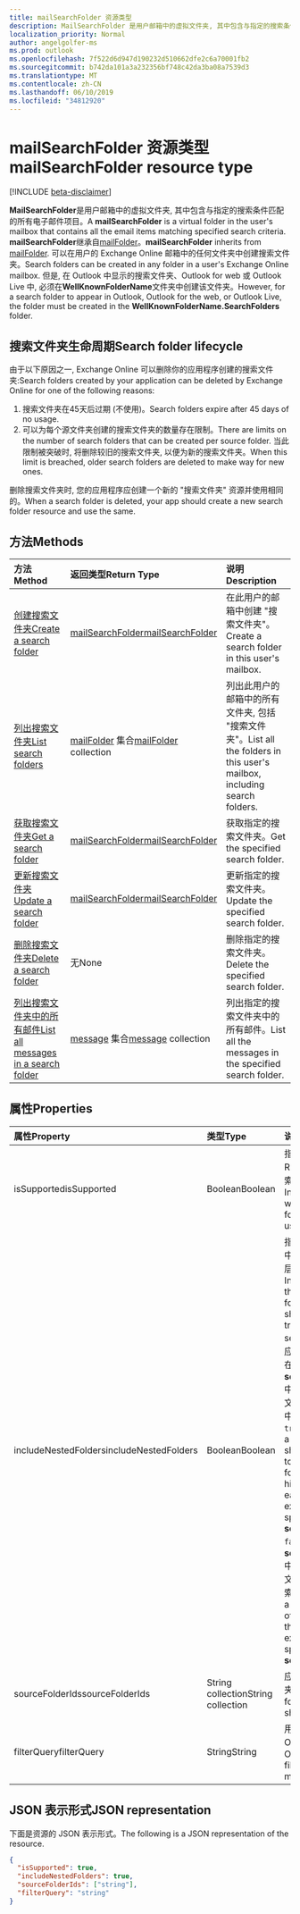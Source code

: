 ```yaml
---
title: mailSearchFolder 资源类型
description: MailSearchFolder 是用户邮箱中的虚拟文件夹, 其中包含与指定的搜索条件匹配的所有电子邮件项目。 mailSearchFolder 继承自 mailFolder。
localization_priority: Normal
author: angelgolfer-ms
ms.prod: outlook
ms.openlocfilehash: 7f522d6d947d190232d510662dfe2c6a70001fb2
ms.sourcegitcommit: b742da101a3a232356bf748c42da3ba08a7539d3
ms.translationtype: MT
ms.contentlocale: zh-CN
ms.lasthandoff: 06/10/2019
ms.locfileid: "34812920"
---
```

# <a name="mailsearchfolder-resource-type"></a><span data-ttu-id="02034-104">mailSearchFolder 资源类型</span><span class="sxs-lookup"><span data-stu-id="02034-104">mailSearchFolder resource type</span></span>

[!INCLUDE [beta-disclaimer](../../includes/beta-disclaimer.md)]

<span data-ttu-id="02034-105">**MailSearchFolder**是用户邮箱中的虚拟文件夹, 其中包含与指定的搜索条件匹配的所有电子邮件项目。</span><span class="sxs-lookup"><span data-stu-id="02034-105">A **mailSearchFolder** is a virtual folder in the user's mailbox that contains all the email items matching specified search criteria.</span></span> <span data-ttu-id="02034-106">**mailSearchFolder**继承自[mailFolder](mailfolder.md)。</span><span class="sxs-lookup"><span data-stu-id="02034-106">**mailSearchFolder** inherits from [mailFolder](mailfolder.md).</span></span> <span data-ttu-id="02034-107">可以在用户的 Exchange Online 邮箱中的任何文件夹中创建搜索文件夹。</span><span class="sxs-lookup"><span data-stu-id="02034-107">Search folders can be created in any folder in a user's Exchange Online mailbox.</span></span> <span data-ttu-id="02034-108">但是, 在 Outlook 中显示的搜索文件夹、Outlook for web 或 Outlook Live 中, 必须在**WellKnownFolderName**文件夹中创建该文件夹。</span><span class="sxs-lookup"><span data-stu-id="02034-108">However, for a search folder to appear in Outlook, Outlook for the web, or Outlook Live, the folder must be created in the **WellKnownFolderName.SearchFolders** folder.</span></span> 

## <a name="search-folder-lifecycle"></a><span data-ttu-id="02034-109">搜索文件夹生命周期</span><span class="sxs-lookup"><span data-stu-id="02034-109">Search folder lifecycle</span></span>

<span data-ttu-id="02034-110">由于以下原因之一, Exchange Online 可以删除你的应用程序创建的搜索文件夹:</span><span class="sxs-lookup"><span data-stu-id="02034-110">Search folders created by your application can be deleted by Exchange Online for one of the following reasons:</span></span>

1.  <span data-ttu-id="02034-111">搜索文件夹在45天后过期 (不使用)。</span><span class="sxs-lookup"><span data-stu-id="02034-111">Search folders expire after 45 days of no usage.</span></span> 
2.  <span data-ttu-id="02034-112">可以为每个源文件夹创建的搜索文件夹的数量存在限制。</span><span class="sxs-lookup"><span data-stu-id="02034-112">There are limits on the number of search folders that can be created per source folder.</span></span> <span data-ttu-id="02034-113">当此限制被突破时, 将删除较旧的搜索文件夹, 以便为新的搜索文件夹。</span><span class="sxs-lookup"><span data-stu-id="02034-113">When this limit is breached, older search folders are deleted to make way for new ones.</span></span> 

<span data-ttu-id="02034-114">删除搜索文件夹时, 您的应用程序应创建一个新的 "搜索文件夹" 资源并使用相同的。</span><span class="sxs-lookup"><span data-stu-id="02034-114">When a search folder is deleted, your app should create a new search folder resource and use the same.</span></span>


## <a name="methods"></a><span data-ttu-id="02034-115">方法</span><span class="sxs-lookup"><span data-stu-id="02034-115">Methods</span></span>

| <span data-ttu-id="02034-116">方法</span><span class="sxs-lookup"><span data-stu-id="02034-116">Method</span></span> | <span data-ttu-id="02034-117">返回类型</span><span class="sxs-lookup"><span data-stu-id="02034-117">Return Type</span></span>  | <span data-ttu-id="02034-118">说明</span><span class="sxs-lookup"><span data-stu-id="02034-118">Description</span></span> |
|:---------------|:--------|:----------|
| [<span data-ttu-id="02034-119">创建搜索文件夹</span><span class="sxs-lookup"><span data-stu-id="02034-119">Create a search folder</span></span>](../api/mailsearchfolder-post.md) | [<span data-ttu-id="02034-120">mailSearchFolder</span><span class="sxs-lookup"><span data-stu-id="02034-120">mailSearchFolder</span></span>](mailsearchfolder.md) | <span data-ttu-id="02034-121">在此用户的邮箱中创建 "搜索文件夹"。</span><span class="sxs-lookup"><span data-stu-id="02034-121">Create a search folder in this user's mailbox.</span></span> |
| [<span data-ttu-id="02034-122">列出搜索文件夹</span><span class="sxs-lookup"><span data-stu-id="02034-122">List search folders</span></span>](../api/mailfolder-list-childfolders.md) | <span data-ttu-id="02034-123">[mailFolder](mailfolder.md) 集合</span><span class="sxs-lookup"><span data-stu-id="02034-123">[mailFolder](mailfolder.md) collection</span></span> | <span data-ttu-id="02034-124">列出此用户的邮箱中的所有文件夹, 包括 "搜索文件夹"。</span><span class="sxs-lookup"><span data-stu-id="02034-124">List all the folders in this user's mailbox, including search folders.</span></span> |
| [<span data-ttu-id="02034-125">获取搜索文件夹</span><span class="sxs-lookup"><span data-stu-id="02034-125">Get a search folder</span></span>](../api/mailfolder-get.md) | [<span data-ttu-id="02034-126">mailSearchFolder</span><span class="sxs-lookup"><span data-stu-id="02034-126">mailSearchFolder</span></span>](mailsearchfolder.md) | <span data-ttu-id="02034-127">获取指定的搜索文件夹。</span><span class="sxs-lookup"><span data-stu-id="02034-127">Get the specified search folder.</span></span> |
| [<span data-ttu-id="02034-128">更新搜索文件夹</span><span class="sxs-lookup"><span data-stu-id="02034-128">Update a search folder</span></span>](../api/mailsearchfolder-update.md) | [<span data-ttu-id="02034-129">mailSearchFolder</span><span class="sxs-lookup"><span data-stu-id="02034-129">mailSearchFolder</span></span>](mailsearchfolder.md) | <span data-ttu-id="02034-130">更新指定的搜索文件夹。</span><span class="sxs-lookup"><span data-stu-id="02034-130">Update the specified search folder.</span></span> |
| [<span data-ttu-id="02034-131">删除搜索文件夹</span><span class="sxs-lookup"><span data-stu-id="02034-131">Delete a search folder</span></span>](../api/mailfolder-delete.md) | <span data-ttu-id="02034-132">无</span><span class="sxs-lookup"><span data-stu-id="02034-132">None</span></span> | <span data-ttu-id="02034-133">删除指定的搜索文件夹。</span><span class="sxs-lookup"><span data-stu-id="02034-133">Delete the specified search folder.</span></span> |
| [<span data-ttu-id="02034-134">列出搜索文件夹中的所有邮件</span><span class="sxs-lookup"><span data-stu-id="02034-134">List all messages in a search folder</span></span>](../api/mailfolder-list-messages.md) | <span data-ttu-id="02034-135">[message](message.md) 集合</span><span class="sxs-lookup"><span data-stu-id="02034-135">[message](message.md) collection</span></span> | <span data-ttu-id="02034-136">列出指定的搜索文件夹中的所有邮件。</span><span class="sxs-lookup"><span data-stu-id="02034-136">List all the messages in the specified search folder.</span></span> |

## <a name="properties"></a><span data-ttu-id="02034-137">属性</span><span class="sxs-lookup"><span data-stu-id="02034-137">Properties</span></span>

| <span data-ttu-id="02034-138">属性</span><span class="sxs-lookup"><span data-stu-id="02034-138">Property</span></span> | <span data-ttu-id="02034-139">类型</span><span class="sxs-lookup"><span data-stu-id="02034-139">Type</span></span> | <span data-ttu-id="02034-140">说明</span><span class="sxs-lookup"><span data-stu-id="02034-140">Description</span></span> |
|:---------------|:--------|:----------|
| <span data-ttu-id="02034-141">isSupported</span><span class="sxs-lookup"><span data-stu-id="02034-141">isSupported</span></span> | <span data-ttu-id="02034-142">Boolean</span><span class="sxs-lookup"><span data-stu-id="02034-142">Boolean</span></span> | <span data-ttu-id="02034-143">指示是否可使用 REST Api 编辑搜索文件夹。</span><span class="sxs-lookup"><span data-stu-id="02034-143">Indicates whether a search folder is editable using REST APIs.</span></span> |
| <span data-ttu-id="02034-144">includeNestedFolders</span><span class="sxs-lookup"><span data-stu-id="02034-144">includeNestedFolders</span></span> | <span data-ttu-id="02034-145">Boolean</span><span class="sxs-lookup"><span data-stu-id="02034-145">Boolean</span></span> | <span data-ttu-id="02034-146">指示应如何在搜索中遍历邮箱文件夹层次结构。</span><span class="sxs-lookup"><span data-stu-id="02034-146">Indicates how the mailbox folder hierarchy should be traversed in the search.</span></span> <span data-ttu-id="02034-147">`true`表示应执行深入搜索以在**sourceFolderIds**中显式指定的每个文件夹的层次结构中包含子文件夹。</span><span class="sxs-lookup"><span data-stu-id="02034-147">`true` means that a deep search should be done to include child folders in the hierarchy of each folder explicitly specified in **sourceFolderIds**.</span></span> <span data-ttu-id="02034-148">`false`表示仅对**sourceFolderIds**中显式指定的每个文件夹进行浅表搜索。</span><span class="sxs-lookup"><span data-stu-id="02034-148">`false` means a shallow search of only each of the folders explicitly specified in **sourceFolderIds**.</span></span> |
| <span data-ttu-id="02034-149">sourceFolderIds</span><span class="sxs-lookup"><span data-stu-id="02034-149">sourceFolderIds</span></span> | <span data-ttu-id="02034-150">String collection</span><span class="sxs-lookup"><span data-stu-id="02034-150">String collection</span></span> | <span data-ttu-id="02034-151">应挖掘的邮箱文件夹。</span><span class="sxs-lookup"><span data-stu-id="02034-151">The mailbox folders that should be mined.</span></span> |
| <span data-ttu-id="02034-152">filterQuery</span><span class="sxs-lookup"><span data-stu-id="02034-152">filterQuery</span></span> | <span data-ttu-id="02034-153">String</span><span class="sxs-lookup"><span data-stu-id="02034-153">String</span></span> | <span data-ttu-id="02034-154">用于筛选邮件的 OData 查询。</span><span class="sxs-lookup"><span data-stu-id="02034-154">The OData query to filter the messages.</span></span> |

## <a name="json-representation"></a><span data-ttu-id="02034-155">JSON 表示形式</span><span class="sxs-lookup"><span data-stu-id="02034-155">JSON representation</span></span>

<span data-ttu-id="02034-156">下面是资源的 JSON 表示形式。</span><span class="sxs-lookup"><span data-stu-id="02034-156">The following is a JSON representation of the resource.</span></span>

<!-- {
  "blockType": "resource",
  "@odata.type": "microsoft.graph.mailSearchFolder"
}-->

```json
{
  "isSupported": true,
  "includeNestedFolders": true,
  "sourceFolderIds": ["string"],
  "filterQuery": "string"
}

```

<!-- uuid: 8fcb5dbc-d5aa-4681-8e31-b001d5168d79
2018-01-23 14:57:30 UTC -->
<!--
{
  "type": "#page.annotation",
  "description": "mailSearchFolder resource",
  "keywords": "",
  "section": "documentation",
  "tocPath": "",
  "suppressions": []
}
-->
